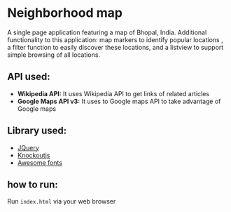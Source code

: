 # Neighborhood map

A single page application featuring a map of Bhopal, India. Additional functionality to this application: map markers to identify popular locations , a filter function to easily discover these locations, and a listview to support simple browsing of all locations.

## API used:

* **Wikipedia API:** It uses Wikipedia API to get links of related articles
* **Google Maps API v3:** It uses to Google maps API to take advantage of Google maps

## Library used:
* [JQuery](https://jquery.com/)
* [Knockoutjs](http://knockoutjs.com/)
* [Awesome fonts](http://fontawesome.io/)

## how to run:
Run `index.html` via your web browser
